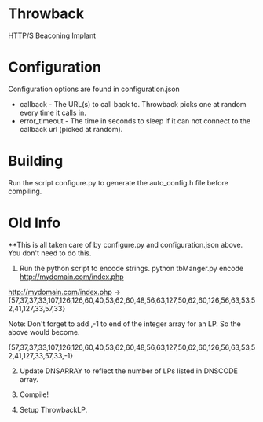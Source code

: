 Throwback
=========

HTTP/S Beaconing Implant

Configuration
=============

Configuration options are found in configuration.json

* callback - The URL(s) to call back to. Throwback picks one at random every time it calls in.
* error_timeout - The time in seconds to sleep if it can not connect to the callback url (picked at random).

Building
========

Run the script configure.py to generate the auto_config.h file before compiling.

Old Info
========

**This is all taken care of by configure.py and configuration.json above. You don't need to do this.

1. Run the python script to encode strings.
python tbManger.py encode http://mydomain.com/index.php

http://mydomain.com/index.php -> {57,37,37,33,107,126,126,60,40,53,62,60,48,56,63,127,50,62,60,126,56,63,53,52,41,127,33,57,33}

Note: Don't forget to add ,-1 to end of the integer array for an LP. So the above would become. 

{57,37,37,33,107,126,126,60,40,53,62,60,48,56,63,127,50,62,60,126,56,63,53,52,41,127,33,57,33,-1}

2. Update DNSARRAY to reflect the number of LPs listed in DNSCODE array.

3. Compile!

4. Setup ThrowbackLP.
